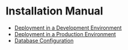 # Installation Manual

* [Deployment in a Development Environment](https://github.com/hmislk/hmis/wiki/Deployment-in-a-Development-Environment)
* [Deployment in a Production Environment](https://github.com/hmislk/hmis/wiki/Deployment-in-a-Production-Environment)
* [Database Configuration](https://github.com/hmislk/hmis/wiki/Database-Configuration)